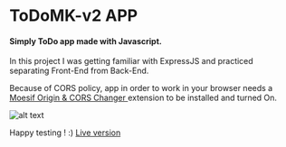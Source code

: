 # ToDoMK-v2 APP


#### Simply ToDo app made with Javascript.
In this project I was getting familiar with ExpressJS and practiced separating Front-End from Back-End.

Because of CORS policy, app in order to work in your browser needs a <a href="https://chrome.google.com/webstore/detail/moesif-origin-cors-change/digfbfaphojjndkpccljibejjbppifbc?hl=en-US"> Moesif Origin & CORS Changer <a> extension to be installed and turned On.
  
  
![alt text](https://s4.gifyu.com/images/ezgif.com-gif-maker-28a037ef7ef88c95b.gif)
  
  Happy testing ! :) <a href="https://todo-mk-v2.herokuapp.com/">Live version<a>

